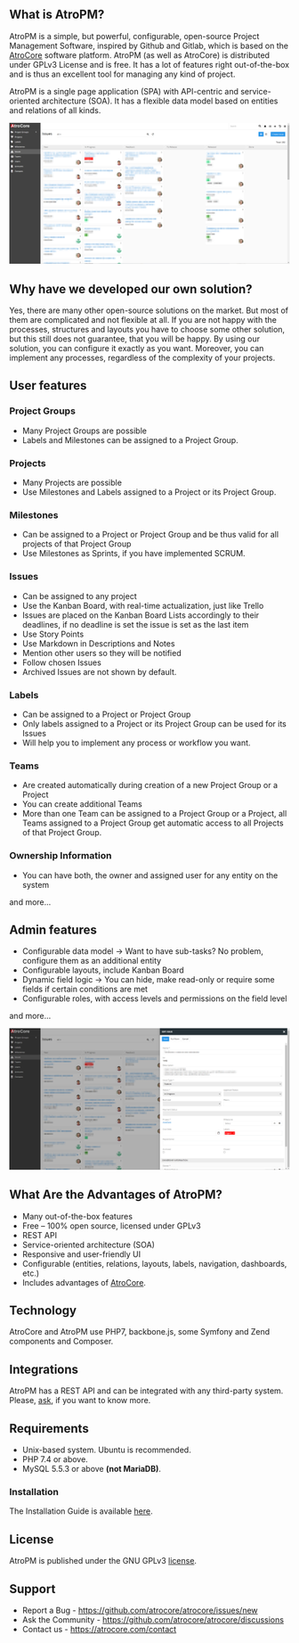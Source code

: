 ## What is AtroPM?
AtroPM is a simple, but powerful, configurable, open-source Project Management Software, inspired by Github and Gitlab, which is based on the [AtroCore](https://github.com/atrocore/atrocore) software platform. AtroPM (as well as AtroCore) is distributed under GPLv3 License and is free. It has a lot of features right out-of-the-box and is thus an excellent tool for managing any kind of project.

AtroPM is a single page application (SPA) with API-centric and service-oriented architecture (SOA). It has a flexible data model based on entities and relations of all kinds.  

![kanban-board](/_assets/atropm-kanban-board.png)

## Why have we developed our own solution?
Yes, there are many other open-source solutions on the market. But most of them are complicated and not flexible at all. If you are not happy with the processes,  structures and layouts you have to choose some other solution, but this still does not guarantee, that you will be happy. By using our solution, you can configure it exactly as you want. Moreover, you can implement any processes, regardless of the complexity of your projects.

## User features

### Project Groups
- Many Project Groups are possible
- Labels and Milestones can be assigned to a Project Group.

### Projects
- Many Projects are possible
- Use Milestones and Labels assigned to a Project or its Project Group.

### Milestones
- Can be assigned to a Project or Project Group and be thus valid for all projects of that Project Group
- Use Milestones as Sprints, if you have implemented SCRUM.

### Issues
- Can be assigned to any project
- Use the Kanban Board, with real-time actualization, just like Trello
- Issues are placed on the Kanban Board Lists accordingly to their deadlines, if no deadline is set the issue is set as the last item
- Use Story Points
- Use Markdown in Descriptions and Notes
- Mention other users so they will be notified
- Follow chosen Issues
- Archived Issues are not shown by default.

### Labels
- Can be assigned to a Project or Project Group
- Only labels assigned to a Project or its Project Group can be used for its Issues
- Will help you to implement any process or workflow you want.

### Teams
- Are created automatically during creation of a new Project Group or a Project
- You can create additional Teams
- More than one Team can be assigned to a Project Group or a Project, all Teams assigned to a Project Group get automatic access to all Projects of that Project Group.

### Ownership Information
- You can have both, the owner and assigned user for any entity on the system

and more…

## Admin features
- Configurable data model → Want to have sub-tasks? No problem, configure them as an additional entity
- Configurable layouts, include Kanban Board
- Dynamic field logic → You can hide, make read-only or require some fields if certain conditions are met
- Configurable roles, with access levels and permissions on the field level

and more…

![atropm-issue-panel](/_assets/atropm-issue-panel.png)

## What Are the Advantages of AtroPM?

- Many out-of-the-box features
- Free – 100% open source, licensed under GPLv3
- REST API
- Service-oriented architecture (SOA)
- Responsive and user-friendly UI
- Configurable (entities, relations, layouts, labels, navigation, dashboards, etc.)
- Includes advantages of [AtroCore](https://github.com/atrocore/atrocore).

## Technology

AtroCore and AtroPM use PHP7, backbone.js, some Symfony and Zend components and Composer.

## Integrations

AtroPM has a REST API and can be integrated with any third-party system.
Please, [ask](https://atrocore.com/contact), if you want to know more.

## Requirements

- Unix-based system. Ubuntu is recommended.
- PHP 7.4 or above.
- MySQL 5.5.3 or above **(not MariaDB)**.

### Installation

The Installation Guide is available [here](https://github.com/atrocore/docs/blob/master/atrocore/admin-guide/installation.md).

## License

AtroPM is published under the GNU GPLv3 [license](https://www.gnu.org/licenses/gpl-3.0.en.html).

## Support

- Report a Bug - https://github.com/atrocore/atrocore/issues/new
- Ask the Community - https://github.com/atrocore/atrocore/discussions
- Сontact us - https://atrocore.com/contact

